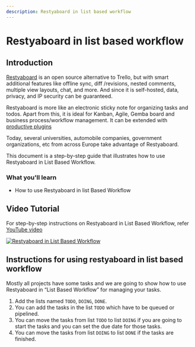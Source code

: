 ```yaml
---
description: Restyaboard in list based workflow
---
```


# Restyaboard in list based workflow

## Introduction

[Restyaboard](https://restya.com/board) is an open source alternative to Trello, but with smart additional features like offline sync, diff /revisions, nested comments, multiple view layouts, chat, and more. And since it is self-hosted, data, privacy, and IP security can be guaranteed.

Restyaboard is more like an electronic sticky note for organizing tasks and todos. Apart from this, it is ideal for Kanban, Agile, Gemba board and business process/workflow management. It can be extended with [productive plugins](https://restya.com/board/apps "productive plugins")

Today, several universities, automobile companies, government organizations, etc from across Europe take advantage of Restyaboard.

This document is a step-by-step guide that illustrates how to use Restyaboard in List Based Workflow.

### What you'll learn

*   How to use Restyaboard in list Based Workflow

## Video Tutorial

For step-by-step instructions on Restyaboard in List Based Workflow, refer [YouTube video](https://www.youtube.com/watch?v=7oXfMNRANx8 "Watch video on Restyaboard in List Based Workflow")

[![Restyaboard in List Based Workflow](list-based-workflow.png)](https://www.youtube.com/watch?v=7oXfMNRANx8 "Watch video on Restyaboard in List Based Workflow")

## Instructions for using restyaboard in list based workflow

Mostly all projects have some tasks and we are going to show how to use Restyaboard in “List Based Workflow” for managing your tasks.

1.  Add the lists named `TODO`, `DOING`, `DONE`.
2.  You can add the tasks in the list `TODO` which have to be queued or pipelined.
3.  You can move the tasks from list `TODO` to list `DOING` if you are going to start the tasks and you can set the due date for those tasks.
4.  You can move the tasks from list `DOING` to list `DONE` if the tasks are finished.


